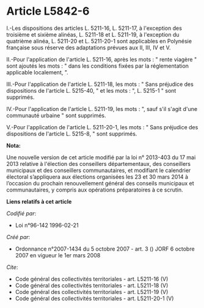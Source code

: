 # Article L5842-6

I.-Les dispositions des articles L. 5211-16, L. 5211-17, à l'exception des troisième et sixième alinéas, L. 5211-18 et L.
5211-19, à l'exception du quatrième alinéa, L. 5211-20 et L. 5211-20-1 sont applicables en Polynésie française sous réserve
des adaptations prévues aux II, III, IV et V. 

II.-Pour l'application de l'article L. 5211-16, après les mots : " rente viagère " sont ajoutés les mots : " dans les
conditions fixées par la réglementation applicable localement, ". 

III.-Pour l'application de l'article L. 5211-18, les mots : " Sans préjudice des dispositions de l'article L. 5215-40, " et
les mots : ", L. 5215-1 " sont supprimés. 

IV.-Pour l'application de l'article L. 5211-19, les mots : ", sauf s'il s'agit d'une communauté urbaine " sont supprimés.

V.-Pour l'application de l'article L. 5211-20-1, les mots : " Sans préjudice des dispositions de l'article L. 5215-8, " sont
supprimés.

**Nota:**

Une nouvelle version de cet article modifié par la loi n° 2013-403 du 17 mai 2013 relative à l'élection des conseillers
départementaux, des conseillers municipaux et des conseillers communautaires, et modifiant le calendrier électoral
s’appliquera aux élections organisées les 23 et 30 mars 2014 à l’occasion du prochain renouvellement général des conseils
municipaux et communautaires, y compris aux opérations préparatoires à ce scrutin.

**Liens relatifs à cet article**

_Codifié par_:

  - Loi n°96-142 1996-02-21

_Créé par_:

  - Ordonnance n°2007-1434 du 5 octobre 2007 - art. 3 () JORF 6 octobre 2007 en vigueur le 1er mars 2008

_Cite_:

  - Code général des collectivités territoriales - art. L5211-16 (V)
  - Code général des collectivités territoriales - art. L5211-18 (V)
  - Code général des collectivités territoriales - art. L5211-19 (V)
  - Code général des collectivités territoriales - art. L5211-20-1 (V)
